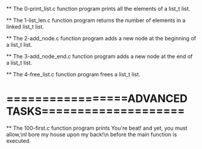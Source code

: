 ** The 0-print_list.c function program prints all the elements of a list_t list.

** The 1-list_len.c function program returns the number of elements in a linked list_t list.

** The 2-add_node.c function program adds a new node at the beginning of a list_t list.

** The 3-add_node_end.c function program adds a new node at the end of a list_t list.

** The 4-free_list.c function program frees a list_t list.

=================ADVANCED TASKS====================
===================================================

** The 100-first.c function program prints You're beat! and yet, you must allow,\nI bore my house upon my back!\n before the main function is executed.


